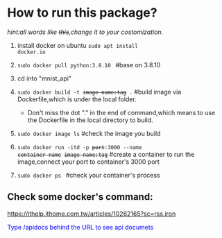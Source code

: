 # How to run this package?
*hint:all words like ~~this~~,change it to your costomization.*

1. install docker on ubuntu <code>sudo apt install docker.io</code>
2. <code>sudo docker pull python:3.8.10 </code>     #base on 3.8.10
3. cd into "mnist_api"
4. <code>sudo docker build -t ~~image name:tag~~ .</code>     #build image via Dockerfile,which is under the local folder.
       
	 * Don't miss the dot "." in the end of command,which means to use the Dockerfile in the local directory to build.

5. <code>sudo docker image ls</code>     #check the image you build
6. <code>sudo docker run -itd -p ~~port~~:3000 --name ~~container name~~ ~~image name:tag~~</code> #create a container to run the image,connect your port to container's 3000 port
7. <code>sudo docker ps </code> #check your container's process

## Check some docker's command:
https://ithelp.ithome.com.tw/articles/10262165?sc=rss.iron

<span style=color:blue>Type /apidocs behind the URL to see api documets</span>

